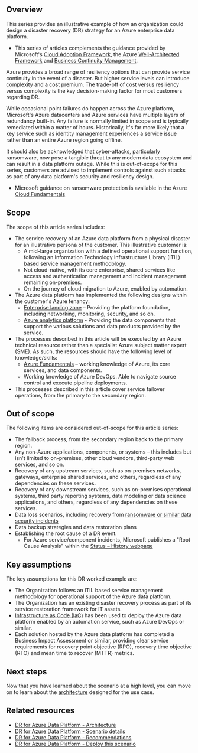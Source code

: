 ## Overview

This series provides an illustrative example of how an organization could design a disaster recovery (DR) strategy for an Azure enterprise data platform.

- This series of articles complements the guidance provided by Microsoft's [Cloud Adoption Framework](/azure/cloud-adoption-framework/ready/landing-zone/design-area/management-business-continuity-disaster-recovery), the Azure [Well-Architected Framework](/azure/well-architected/reliability/disaster-recovery) and [Business Continuity Management](/azure/reliability/business-continuity-management-program).

Azure provides a broad range of resiliency options that can provide service continuity in the event of a disaster. But higher service levels can introduce complexity and a cost premium. The trade-off of cost versus resiliency versus complexity is the key decision-making factor for most customers regarding DR.

While occasional point failures do happen across the Azure platform, Microsoft's Azure datacenters and Azure services have multiple layers of redundancy built-in. Any failure is normally limited in scope and is typically remediated within a matter of hours. Historically, it's far more likely that a key service such as identity management experiences a service issue rather than an entire Azure region going offline.

It should also be acknowledged that cyber-attacks, particularly ransomware, now pose a tangible threat to any modern data ecosystem and can result in a data platform outage. While this is out-of-scope for this series, customers are advised to implement controls against such attacks as part of any data platform's security and resiliency design.

- Microsoft guidance on ransomware protection is available in the Azure [Cloud Fundamentals](/azure/security/fundamentals/backup-plan-to-protect-against-ransomware)

## Scope

The scope of this article series includes:

- The service recovery of an Azure data platform from a physical disaster for an illustrative persona of the customer. This illustrative customer is:
    - A mid-large organization with a defined operational support function, following an Information Technology Infrastructure Library (ITIL) based service management methodology.
    - Not cloud-native, with its core enterprise, shared services like access and authentication management and incident management remaining on-premises.
    - On the journey of cloud migration to Azure, enabled by automation.
- The Azure data platform has implemented the following designs within the customer's Azure tenancy:
    - [Enterprise landing zone](/azure/cloud-adoption-framework/ready/landing-zone/#azure-landing-zone-conceptual-architecture) – Providing the platform foundation, including networking, monitoring, security, and so on.
    - [Azure analytics platform](https://github.com/Azure/azure-synapse-analytics-end2end) - Providing the data components that support the various solutions and data products provided by the service.
- The processes described in this article will be executed by an Azure technical resource rather than a specialist Azure subject matter expert (SME). As such, the resources should have the following level of knowledge/skills:
    - [Azure Fundamentals](/certifications/exams/az-900) – working knowledge of Azure, its core services, and data components.
    - Working knowledge of Azure DevOps. Able to navigate source control and execute pipeline deployments.
- This processes described in this article cover service failover operations, from the primary to the secondary region.

## Out of scope

The following items are considered out-of-scope for this article series:

- The fallback process, from the secondary region back to the primary region.
- Any non-Azure applications, components, or systems – this includes but isn't limited to on-premises, other cloud vendors, third-party web services, and so on.
- Recovery of any upstream services, such as on-premises networks, gateways, enterprise shared services, and others, regardless of any dependencies on these services.
- Recovery of any downstream services, such as on-premises operational systems, third party reporting systems, data modeling or data science applications, and others, regardless of any dependencies on these services.
- Data loss scenarios, including recovery from [ransomware or similar data security incidents](/azure/security/fundamentals/backup-plan-to-protect-against-ransomware)
- Data backup strategies and data restoration plans
- Establishing the root cause of a DR event.
    - For Azure service/component incidents, Microsoft publishes a "Root Cause Analysis" within the [Status – History webpage](https://azure.status.microsoft/en-us/status/history/)

## Key assumptions

The key assumptions for this DR worked example are:

- The Organization follows an ITIL based service management methodology for operational support of the Azure data platform.
- The Organization has an existing disaster recovery process as part of its service restoration framework for IT assets.
- [Infrastructure as Code (IaC)](/azure/architecture/framework/devops/automation-infrastructure) has been used to deploy the Azure data platform enabled by an automation service, such as Azure DevOps or similar.
- Each solution hosted by the Azure data platform has completed a Business Impact Assessment or similar, providing clear service requirements for recovery point objective (RPO), recovery time objective (RTO) and mean time to recover (MTTR) metrics.

## Next steps

Now that you have learned about the scenario at a high level, you can move on to learn about the [architecture](../disaster-recovery/dr-for-azure-data-platform-architecture.yml) designed for the use case.

## Related resources

- [DR for Azure Data Platform - Architecture](dr-for-azure-data-platform-architecture.yml)
- [DR for Azure Data Platform - Scenario details](dr-for-azure-data-platform-scenario-details.yml)
- [DR for Azure Data Platform - Recommendations](dr-for-azure-data-platform-recommendations.yml)
- [DR for Azure Data Platform - Deploy this scenario](dr-for-azure-data-platform-deploy-this-scenario.yml)
